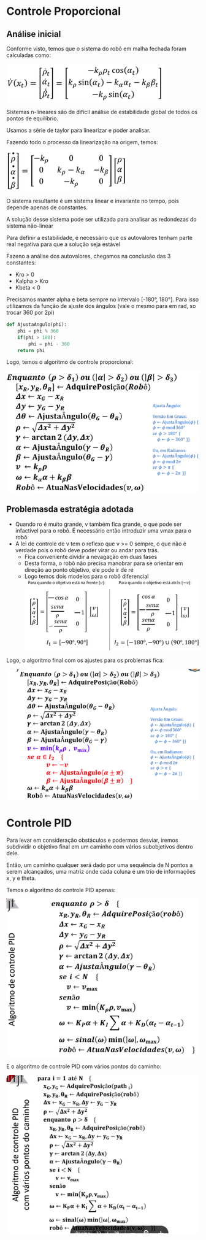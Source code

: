 # Controle Proporcional

## Análise inicial

Conforme visto, temos que o sistema do robô em malha fechada foram calculadas como:

![alt text](image.png)

Sistemas n-lineares são de difícil análise de estabilidade global de todos os pontos de equilíbrio.

Usamos a série de taylor para linearizar e poder analisar.

Fazendo todo o processo da linearização na origem, temos:

![alt text](image-1.png)

O sistema resultante é um sistema linear e invariante no tempo, pois depende apenas de constantes.

A solução desse sistema pode ser utilizada para analisar as redondezas do sistema não-linear

Para definir a estabilidade, é necessário que os autovalores tenham parte real negativa para que a solução seja estável

Fazeno a análise dos autovalores, chegamos na conclusão das 3 constantes:
- Kro > 0
- Kalpha > Kro
- Kbeta < 0

Precisamos manter alpha e beta sempre no intervalo [-180°, 180°]. Para isso utilizamos da função de ajuste dos ângulos (vale o mesmo para em rad, so trocar 360 por 2pi)

```python
def AjustaAngulo(phi):
    phi = phi % 360
    if(phi > 180):
        phi = phi - 360
    return phi
```
Logo, temos o algoritmo de controle proporcional:

![alt text](image-2.png)

## Problemasda estratégia adotada

- Quando ro é muito grande, v também fica grande, o que pode ser infactível para o robô. É necessário então introduzir uma vmax para o robô
- A lei de controle de v tem o reflexo que v >= 0 sempre, o que não é verdade pois o robô deve poder virar ou andar para trás.
    - Fica conveniente dividir a nevagação em duas fases
    - Desta forma, o robô não precisa manobrar para se orientar em direção ao ponto objetivo, ele pode ir de ré
    - Logo temos dois modelos para o robô diferencial
    ![alt text](image-3.png)

Logo, o algoritmo final com os ajustes para os problemas fica:

![alt text](image-4.png)

# Controle PID

Para levar em consideração obstáculos e podermos desviar, iremos subdividir o objetivo final em um caminho com vários subobjetivos dentro dele.

Então, um caminho qualquer será dado por uma sequência de N pontos a serem alcançados, uma matriz onde cada coluna é um trio de informações x, y e theta.

Temos o algoritmo do controle PID apenas:

![alt text](image-5.png)

E o algoritmo de controle PID com vários pontos do caminho:

![alt text](image-6.png)

